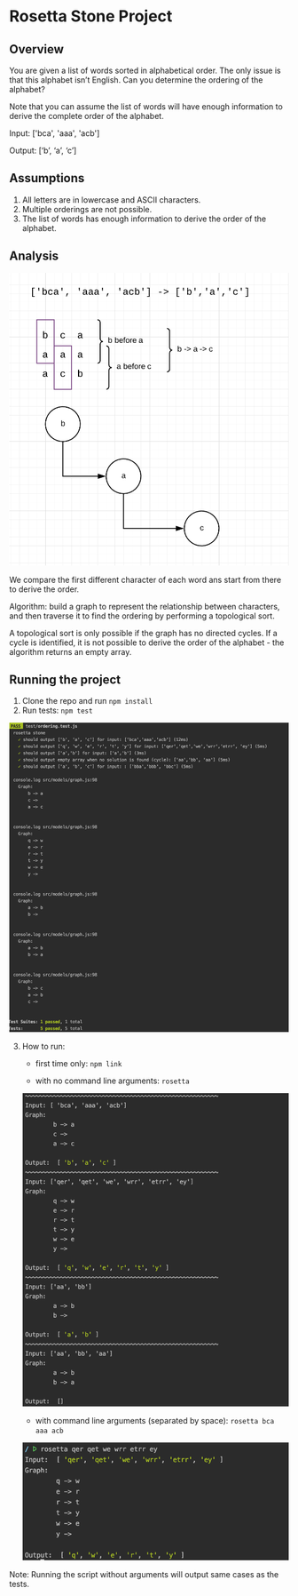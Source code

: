 # Rosetta Stone Project

## Overview

You are given a list of words sorted in alphabetical order. The only issue is that this alphabet isn’t English. Can you determine the ordering of the alphabet?

Note that you can assume the list of words will have enough information to derive the complete order of the alphabet.

Input: ['bca', 'aaa', 'acb']

Output: [‘b’, ‘a’, ‘c’]  

## Assumptions

1. All letters are in lowercase and ASCII characters.
2. Multiple orderings are not possible.
3. The list of words has enough information to derive the order of the alphabet.

## Analysis

![Analysis](docs/graph.png)

We compare the first different character of each word ans start from there to derive the order.

Algorithm:  build a graph to represent the relationship between characters, and then traverse it to find the ordering by performing a topological sort.

A topological sort is only possible if the graph has no directed cycles. If a cycle is identified, it is not possible to derive the order of the alphabet - the algorithm returns an empty array.

## Running the project

1. Clone the repo and run ```npm install```
2. Run tests: ```npm test```

![Tests](docs/test.png)

3. How to run: 
         
   * first time only: ```npm link```
   
   * with no command line arguments: ```rosetta```
   
   ![rosetta with no arguments](docs/cli.png)
   
   * with command line arguments (separated by space): ```rosetta bca aaa acb```
   
   ![rosetta with args](docs/cli-args.png)
   
Note: Running the script without arguments will output same cases as the tests. 